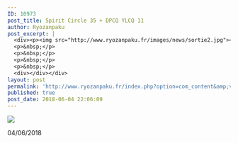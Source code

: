 ```yaml
---
ID: 10973
post_title: Spirit Circle 35 + DPCQ YLCQ 11
author: Ryozanpaku
post_excerpt: |
  <div><p><img src="http://www.ryozanpaku.fr/images/news/sortie2.jpg"></p><p>04/06/2018</p>
  <p>&nbsp;</p>
  <p>&nbsp;</p>
  <p>&nbsp;</p>
  <p>&nbsp;</p>
  <div></div></div>
layout: post
permalink: 'http://www.ryozanpaku.fr/index.php?option=com_content&amp;view=article&amp;id=1890:spirit-circle-35-dpcq-ylcq-11&amp;catid=78&amp;Itemid=435'
published: true
post_date: 2018-06-04 22:06:09
---
```

<div class="feed-description">

<img src="http://www.ryozanpaku.fr/images/news/sortie2.jpg" />

04/06/2018
<div class="element" style="text-align: left;"></div>
</div>